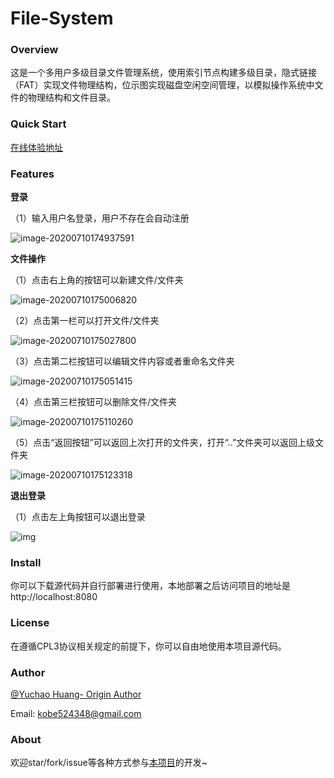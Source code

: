 # File-System

### Overview

这是一个多用户多级目录文件管理系统，使用索引节点构建多级目录，隐式链接（FAT）实现文件物理结构，位示图实现磁盘空闲空间管理，以模拟操作系统中文件的物理结构和文件目录。

### Quick Start

[在线体验地址](http://filesystem.hellochaos.cn/)

### Features

**登录**

（1）输入用户名登录，用户不存在会自动注册

![image-20200710174937591](http://nextcloud.hellochaos.cn/index.php/s/T58pZZnXkb7nFRi/preview)

 

**文件操作**

（1）点击右上角的按钮可以新建文件/文件夹

![image-20200710175006820](http://nextcloud.hellochaos.cn/index.php/s/7QBXmYPRSspPGbF/preview)

（2）点击第一栏可以打开文件/文件夹

![image-20200710175027800](http://nextcloud.hellochaos.cn/index.php/s/eCpNJeFg4LgRPZb/preview)

（3）点击第二栏按钮可以编辑文件内容或者重命名文件夹

![image-20200710175051415](http://nextcloud.hellochaos.cn/index.php/s/wTSro4FtHqj3qDc/preview)

（4）点击第三栏按钮可以删除文件/文件夹

![image-20200710175110260](http://nextcloud.hellochaos.cn/index.php/s/RRxM2ySwrzAp7ZS/preview)

（5）点击“返回按钮”可以返回上次打开的文件夹，打开“..”文件夹可以返回上级文件夹

![image-20200710175123318](http://nextcloud.hellochaos.cn/index.php/s/MCyd4PdAb4443o5/preview)

**退出登录**

（1）点击左上角按钮可以退出登录

![img](http://nextcloud.hellochaos.cn/index.php/s/koSHom6MpMMZ4rs/preview)


### Install

你可以下载源代码并自行部署进行使用，本地部署之后访问项目的地址是http://localhost:8080

### License

在遵循CPL3协议相关规定的前提下，你可以自由地使用本项目源代码。

### Author

[@Yuchao Huang- Origin Author](https://github.com/misterchaos/)

Email: kobe524348@gmail.com

### About

欢迎star/fork/issue等各种方式参与[本项目](https://github.com/misterchaos/filesystem)的开发~